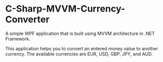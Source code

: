 # C-Sharp-MVVM-Currency-Converter
A simple WPF application that is built using MVVM architecture in .NET Framework.

This application helps you to convert an entered money value to another currency. The available currencies are EUR, USD, GBP, JPY, and AUD.
